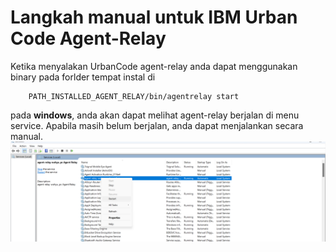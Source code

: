 # Langkah manual untuk IBM Urban Code Agent-Relay

Ketika menyalakan UrbanCode agent-relay anda dapat menggunakan binary pada forlder tempat instal di 

```
    PATH_INSTALLED_AGENT_RELAY/bin/agentrelay start
```

pada **windows**, anda akan dapat melihat agent-relay berjalan di menu service. Apabila masih belum berjalan, anda dapat menjalankan secara manual.
![](../images/preparation-agent-relay-4.png)